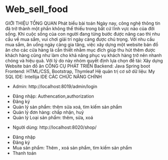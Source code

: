 # Web_sell_food
GIỚI THIỆU TỔNG QUAN
Phát biểu bài toán Ngày nay, công nghệ thông tin đã trở thành một phần không thể thiếu trong bất cứ lĩnh vực nào của đời sống. Khi cuộc sống của con người đang từng bước được nâng cao thì nhu cầu về mua sắm, vui chơi giải trí ngày càng được chú trọng. Với nhu cầu mua sắm, ăn uống ngày càng gia tăng, việc xây dựng một website bán đồ ăn cho các cửa hàng là cần thiết nhằm mục đích giúp thu hút thêm được khách hàng cũng như làm cho khả năng phục vụ khách hàng trở nên nhanh chóng và hiệu quả. Với lý do này nhóm quyết định lựa chọn đề tài: Xây dựng Website bán đồ ăn
CÔNG CỤ PHÁT TRIỂN Backend: Java Spring boot
Frontend: HTML/CSS, Bootstrap, Thymleaf
Hệ quản trị cơ sở dữ liệu: My SQL
IDE: Intellija IDE
CÁC CHỨC NĂNG CHÍNH 
-	Admin: http://localhost:8019/admin/login
+ Đăng nhập: Authencation,authorization 
+ Đăng ký
+ Quản lý sản phẩm: thêm sửa xoá, tìm kiếm sản phẩm
+ Quản lý đơn hàng: chấp nhận, huỷ
+ Quản lý Loại sản phẩm: thêm, sửa, xoá
-	Người dùng: http://localhost:8020/shop/
+ Đăng nhập
+ Đăng ký
+ Mua sản phẩm: Thêm , xoá sản phẩm, tìm kiếm sản phẩm
+ Thanh toán

